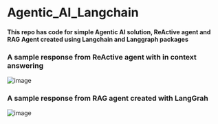 # Agentic_AI_Langchain
#### This repo has code for simple Agentic AI solution, ReActive agent and RAG Agent created using Langchain and Langgraph packages

### A sample response from ReActive agent with in context answering
![image](https://github.com/user-attachments/assets/bf44b83d-89d9-494e-a97d-aeeeb6591864)

### A sample response from RAG agent created with LangGrah
![image](https://github.com/user-attachments/assets/73bda700-2bc6-40a0-ac63-fd72a0f5976a)

